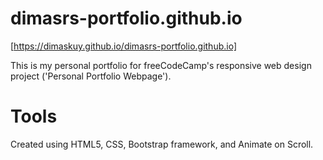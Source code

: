 # dimasrs-portfolio.github.io

[https://dimaskuy.github.io/dimasrs-portfolio.github.io]

This is my personal portfolio for freeCodeCamp's responsive web design project ('Personal Portfolio Webpage').

# Tools
Created using HTML5, CSS, Bootstrap framework, and Animate on Scroll.
